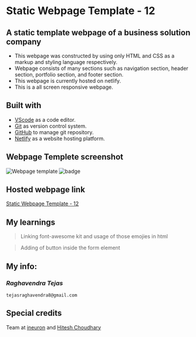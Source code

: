 # Static Webpage Template - 12

## A static template webpage of a business solution company

- This webpage was constructed by using only HTML and CSS as a markup and styling language respectively.
- Webpage consists of many sections such as navigation section, header section, portfolio section, and footer section.
- This webpage is currently hosted on netlify.
- This is a all screen responsive webpage.

## Built with

- [VScode](https://code.visualstudio.com/) as a code editor.
- [Git](https://git-scm.com/) as version control system.
- [GitHub](https://github.com/) to manage git repository.
- [Netlify](https://www.netlify.com/) as a website hosting platform.

## Webpage Templete screenshot

![Webpage template](screenshot.png)
![badge](https://img.shields.io/badge/Time%20taken-6%20hours-green?style=for-the-badge)

## Hosted webpage link

[Static Webpage Template - 12](https://static-webpage-template-12.netlify.app/)

## My learnings

> Linking font-awesome kit and usage of those emojies in html

> Adding of button inside the form element

## My info:

### _*Raghavendra Tejas*_

```shell
tejasraghavendra8@gmail.com
```

## Special credits

Team at [ineuron](https://ineuron.ai/) and [Hitesh Choudhary](https://github.com/hiteshchoudhary)
